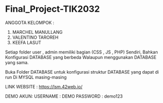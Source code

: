 # Final_Project-TIK2032

ANGGOTA KELOMPOK :

1. MARCHEL MANULLANG
2. VALENTINO TAROREH
3. KEEFA LASUT

Setiap folder user , admin memiliki bagian (CSS , JS , PHP) Sendiri, Bahkan Konfigurasi DATABASE yang berbeda Walaupun menggunakan DATABASE yang sama.

Buka Folder DATABASE untuk konfigurasi struktur DATABASE yang dapat di run Di MYSQL masing-masing


LINK WEBSITE : 
https://lsm.42web.io/

DEMO AKUN:
USERNAME  : DEMO
PASSWORD  : demo123
